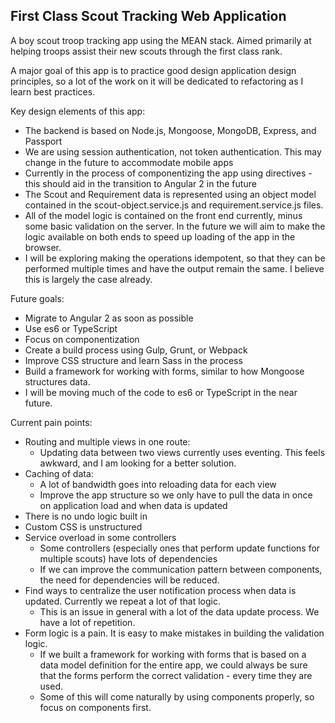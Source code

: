 ## First Class Scout Tracking Web Application

A boy scout troop tracking app using the MEAN stack. Aimed primarily at helping troops assist their new scouts through
the first class rank.

A major goal of this app is to practice good design application design principles, so a lot of the work on it will
be dedicated to refactoring as I learn best practices.

Key design elements of this app:

- The backend is based on Node.js, Mongoose, MongoDB, Express, and Passport
- We are using session authentication, not token authentication. This may change in the future to accommodate
mobile apps
- Currently in the process of componentizing the app using directives - this should aid in the transition to
Angular 2 in the future
- The Scout and Requirement data is represented using an object model contained in the scout-object.service.js and
requirement.service.js files.
- All of the model logic is contained on the front end currently, minus some basic validation on the server. In the
future we will aim to make the logic available on both ends to speed up loading of the app in the browser.
- I will be exploring making the operations idempotent, so that they can be performed multiple times and have the
output remain the same. I believe this is largely the case already.

Future goals:
- Migrate to Angular 2 as soon as possible
- Use es6 or TypeScript
- Focus on componentization
- Create a build process using Gulp, Grunt, or Webpack
- Improve CSS structure and learn Sass in the process
- Build a framework for working with forms, similar to how Mongoose structures data.
- I will be moving much of the code to es6 or TypeScript in the near future.

Current pain points:
- Routing and multiple views in one route:
    - Updating data between two views currently uses eventing. This feels awkward, and I am looking for a better solution.
- Caching of data:
    - A lot of bandwidth goes into reloading data for each view
    - Improve the app structure so we only have to pull the data in once on application load and when data is updated
- There is no undo logic built in
- Custom CSS is unstructured
- Service overload in some controllers
    - Some controllers (especially ones that perform update functions for multiple scouts) have lots of dependencies
    - If we can improve the communication pattern between components, the need for dependencies will be reduced.
- Find ways to centralize the user notification process when data is updated. Currently we repeat a lot of that logic.
    - This is an issue in general with a lot of the data update process. We have a lot of repetition.
- Form logic is a pain. It is easy to make mistakes in building the validation logic.
    - If we built a framework for working with forms that is based on a data model definition for the entire app,
    we could always be sure that the forms perform the correct validation - every time they are used.
    - Some of this will come naturally by using components properly, so focus on components first.